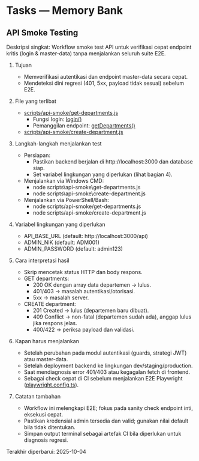 # Tasks — Memory Bank

## API Smoke Testing

Deskripsi singkat: Workflow smoke test API untuk verifikasi cepat endpoint kritis (login & master-data) tanpa menjalankan seluruh suite E2E.

1. Tujuan
   - Memverifikasi autentikasi dan endpoint master-data secara cepat.
   - Mendeteksi dini regresi (401, 5xx, payload tidak sesuai) sebelum E2E.

2. File yang terlibat
   - [scripts/api-smoke/get-departments.js](scripts/api-smoke/get-departments.js)
     - Fungsi login: [login()](scripts/api-smoke/get-departments.js:8)
     - Pemanggilan endpoint: [getDepartments()](scripts/api-smoke/get-departments.js:25)
   - [scripts/api-smoke/create-department.js](scripts/api-smoke/create-department.js)

3. Langkah-langkah menjalankan test
   - Persiapan:
     - Pastikan backend berjalan di http://localhost:3000 dan database siap.
     - Set variabel lingkungan yang diperlukan (lihat bagian 4).
   - Menjalankan via Windows CMD:
     - node scripts\\api-smoke\\get-departments.js
     - node scripts\\api-smoke\\create-department.js
   - Menjalankan via PowerShell/Bash:
     - node scripts/api-smoke/get-departments.js
     - node scripts/api-smoke/create-department.js

4. Variabel lingkungan yang diperlukan
   - API_BASE_URL (default: http://localhost:3000/api)
   - ADMIN_NIK (default: ADM001)
   - ADMIN_PASSWORD (default: admin123)

5. Cara interpretasi hasil
   - Skrip mencetak status HTTP dan body respons.
   - GET departments:
     - 200 OK dengan array data departemen → lulus.
     - 401/403 → masalah autentikasi/otorisasi.
     - 5xx → masalah server.
   - CREATE department:
     - 201 Created → lulus (departemen baru dibuat).
     - 409 Conflict → non-fatal (departemen sudah ada), anggap lulus jika respons jelas.
     - 400/422 → periksa payload dan validasi.

6. Kapan harus menjalankan
   - Setelah perubahan pada modul autentikasi (guards, strategi JWT) atau master-data.
   - Setelah deployment backend ke lingkungan dev/staging/production.
   - Saat mendiagnosis error 401/403 atau kegagalan fetch di frontend.
   - Sebagai check cepat di CI sebelum menjalankan E2E Playwright ([playwright.config.ts](playwright.config.ts:1)).

7. Catatan tambahan
   - Workflow ini melengkapi E2E; fokus pada sanity check endpoint inti, eksekusi cepat.
   - Pastikan kredensial admin tersedia dan valid; gunakan nilai default bila tidak ditentukan.
   - Simpan output terminal sebagai artefak CI bila diperlukan untuk diagnosis regresi.

Terakhir diperbarui: 2025-10-04